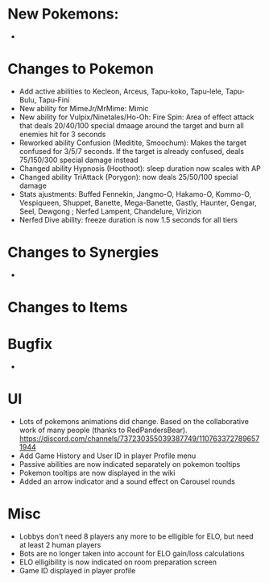 # New Pokemons:

-

# Changes to Pokemon

- Add active abilities to Kecleon, Arceus, Tapu-koko, Tapu-lele, Tapu-Bulu, Tapu-Fini
- New ability for MimeJr/MrMime: Mimic
- New ability for Vulpix/Ninetales/Ho-Oh: Fire Spin: Area of effect attack that deals 20/40/100 special dmaage around the target and burn all enemies hit for 3 seconds
- Reworked ability Confusion (Meditite, Smoochum): Makes the target confused for 3/5/7 seconds. If the target is already confused, deals 75/150/300 special damage instead
- Changed ability Hypnosis (Hoothoot): sleep duration now scales with AP
- Changed ability TriAttack (Porygon): now deals 25/50/100 special damage
- Stats ajustments: Buffed Fennekin, Jangmo-O, Hakamo-O, Kommo-O, Vespiqueen, Shuppet, Banette, Mega-Banette, Gastly, Haunter, Gengar, Seel, Dewgong ; Nerfed Lampent, Chandelure, Virizion
- Nerfed Dive ability: freeze duration is now 1.5 seconds for all tiers

# Changes to Synergies

-

# Changes to Items

# Bugfix

-

# UI

- Lots of pokemons animations did change. Based on the collaborative work of many people (thanks to RedPandersBear).
  https://discord.com/channels/737230355039387749/1107633727896571944
- Add Game History and User ID in player Profile menu
- Passive abilities are now indicated separately on pokemon tooltips
- Pokemon tooltips are now displayed in the wiki
- Added an arrow indicator and a sound effect on Carousel rounds


# Misc

- Lobbys don't need 8 players any more to be elligible for ELO, but need at least 2 human players
- Bots are no longer taken into account for ELO gain/loss calculations
- ELO elligibility is now indicated on room preparation screen
- Game ID displayed in player profile
